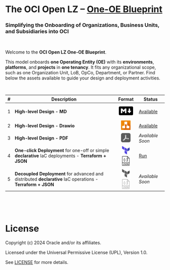 # **The OCI Open LZ &ndash; [One-OE Blueprint](#)**

### Simplifying the Onboarding of Organizations, Business Units, and Subsidiaries into OCI

&nbsp; 

Welcome to the **OCI Open LZ One-OE Blueprint**. 

This model onboards **one Operating Entity (OE)** with its **environments**, **platforms**, and **projects** in **one tenancy**. It fits any organizational scope, such as one Organization Unit, LoB, OpCo, Department, or Partner. Find below the assets available to guide your design and deployment activities.


&nbsp; 

| # | Description | Format   | Status |  
|---|---|:-:|---|
| 1 | **High-level Design - MD** | [<img src="../../commons/images/icon_md.jpg" width="45">](/blueprints/one-oe/design/readme.md)   |  [Available](/blueprints/one-oe/design/readme.md) |
| 2 | **High-level Design - Drawio** | [ <img src="../../commons/images/icon_drawio.jpg" width="30"> ](/blueprints/one-oe/design/OCI_Open_LZ_One-OE-Blueprint.drawio) | [Available](/blueprints/one-oe/design/OCI_Open_LZ_One-OE-Blueprint.drawio)
| 3 | **High-level Design - PDF** | <img src="../../commons/images/icon_pdf_grayed.jpg" width="30"> | *Available Soon* |
| 4 |  **One-click Deployment** for one-off or simple **declarative** IaC deployments - **Terraform + JSON**| [<img src="../../commons/images/icon_terraform.jpg" width="32"><img src="../../commons/images/icon_json.jpg" width="30">](/blueprints/one-oe/runtime/one-click/readme.md) | [Run](/blueprints/one-oe/runtime/one-click/readme.md) |
| 5 | **Decoupled Deployment** for advanced and distributed **declarative** IaC operations - **Terraform + JSON** |  <img src="../../commons/images/icon_terraform_grayed.jpg" width="32"><img src="../../commons/images/icon_json_grayed.jpg" width="30">  | *Available Soon* |


&nbsp; 

&nbsp; 

# License

Copyright (c) 2024 Oracle and/or its affiliates.

Licensed under the Universal Permissive License (UPL), Version 1.0.

See [LICENSE](LICENSE) for more details.
